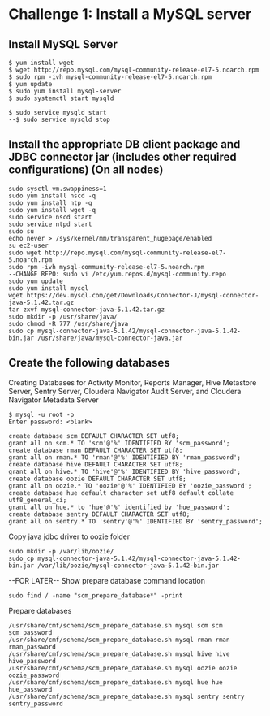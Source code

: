 # Challenge 1: Install a MySQL server

## Install MySQL Server
```
$ yum install wget
$ wget http://repo.mysql.com/mysql-community-release-el7-5.noarch.rpm
$ sudo rpm -ivh mysql-community-release-el7-5.noarch.rpm
$ yum update
$ sudo yum install mysql-server
$ sudo systemctl start mysqld

$ sudo service mysqld start
--$ sudo service mysqld stop
```


## Install the appropriate DB client package and JDBC connector jar (includes other required configurations) (On all nodes) 
```
sudo sysctl vm.swappiness=1
sudo yum install nscd -q
sudo yum install ntp -q
sudo yum install wget -q
sudo service nscd start
sudo service ntpd start
sudo su
echo never > /sys/kernel/mm/transparent_hugepage/enabled
su ec2-user
sudo wget http://repo.mysql.com/mysql-community-release-el7-5.noarch.rpm
sudo rpm -ivh mysql-community-release-el7-5.noarch.rpm
--CHANGE REPO: sudo vi /etc/yum.repos.d/mysql-community.repo
sudo yum update
sudo yum install mysql
wget https://dev.mysql.com/get/Downloads/Connector-J/mysql-connector-java-5.1.42.tar.gz
tar zxvf mysql-connector-java-5.1.42.tar.gz
sudo mkdir -p /usr/share/java/
sudo chmod -R 777 /usr/share/java
sudo cp mysql-connector-java-5.1.42/mysql-connector-java-5.1.42-bin.jar /usr/share/java/mysql-connector-java.jar
```


## Create the following databases
Creating Databases for Activity Monitor, Reports Manager, Hive Metastore Server, Sentry Server, Cloudera Navigator Audit Server, and Cloudera Navigator Metadata Server
```
$ mysql -u root -p
Enter password: <blank>

create database scm DEFAULT CHARACTER SET utf8;
grant all on scm.* TO 'scm'@'%' IDENTIFIED BY 'scm_password';
create database rman DEFAULT CHARACTER SET utf8;
grant all on rman.* TO 'rman'@'%' IDENTIFIED BY 'rman_password';
create database hive DEFAULT CHARACTER SET utf8;
grant all on hive.* TO 'hive'@'%' IDENTIFIED BY 'hive_password';
create database oozie DEFAULT CHARACTER SET utf8;
grant all on oozie.* TO 'oozie'@'%' IDENTIFIED BY 'oozie_password';
create database hue default character set utf8 default collate utf8_general_ci;
grant all on hue.* to 'hue'@'%' identified by 'hue_password';
create database sentry DEFAULT CHARACTER SET utf8;
grant all on sentry.* TO 'sentry'@'%' IDENTIFIED BY 'sentry_password';
```

Copy java jdbc driver to oozie folder
```
sudo mkdir -p /var/lib/oozie/
sudo cp mysql-connector-java-5.1.42/mysql-connector-java-5.1.42-bin.jar /var/lib/oozie/mysql-connector-java-5.1.42-bin.jar
```



--FOR LATER--
Show prepare database command location
```
sudo find / -name "scm_prepare_database*" -print
```
Prepare databases
```
/usr/share/cmf/schema/scm_prepare_database.sh mysql scm scm scm_password
/usr/share/cmf/schema/scm_prepare_database.sh mysql rman rman rman_password
/usr/share/cmf/schema/scm_prepare_database.sh mysql hive hive hive_password
/usr/share/cmf/schema/scm_prepare_database.sh mysql oozie oozie oozie_password
/usr/share/cmf/schema/scm_prepare_database.sh mysql hue hue hue_password
/usr/share/cmf/schema/scm_prepare_database.sh mysql sentry sentry sentry_password
```


